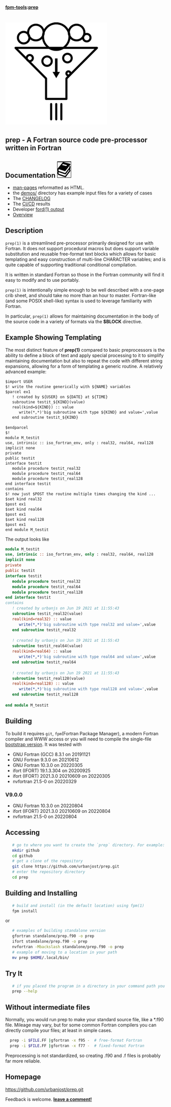 #### [fpm-tools](https://github.com/search?q="fpm-tools"%20in:topic%20language:fortran):[prep](https://urbanjost.github.io/prep/prep.1.html)

# ![prep](docs/images/prep.gif)
## prep - A Fortran source code pre-processor written in Fortran

## Documentation   ![docs](docs/images/docs.gif)
 + [man-pages](https://urbanjost.github.io/prep/prep.1.html) reformatted as HTML.
 + the [demos/](https://github.com/urbanjost/prep/tree/main/demos/) directory has example input files for a variety of cases
 + The [CHANGELOG](https://github.com/urbanjost/prep/blob/main/docs/CHANGELOG.md)
 + The [CI/CD](https://github.com/urbanjost/prep/blob/main/docs/STATUS.md) results
 + Developer [ford(1) output](https://urbanjost.github.io/prep/fpm-ford/index.html)
 + [Overview](https://urbanjost.github.io/prep)

## Description
`prep(1)` is a streamlined pre-processor primarily designed for use with
Fortran. It does not support procedural macros but does support variable
substitution and reusable free-format text blocks which allows for basic
templating and easy construction of multi-line CHARACTER variables;
and is quite capable of supporting traditional conditional compilation.

It is written in standard Fortran so those in the Fortran community will
find it easy to modify and to use portably.

`prep(1)` is intentionally simple enough to be well described with
a one-page crib sheet, and should take no more than an hour to
master. Fortran-like (and some POSIX shell-like) syntax is used to
leverage familiarity with Fortran.

In particular, `prep(1)` allows for maintaining documentation in the body
of the source code in a variety of formats via the __$BLOCK__ directive.

## Example Showing Templating

The most distinct feature of **prep(1)** compared to basic preprocessors
is the ability to define a block of text and apply special processing
to it to simplify maintaining documentation but also to repeat the code
with different string expansions, allowing for a form of templating a
generic routine. A relatively advanced example:

```text
$import USER
$! write the routine generically with ${NAME} variables
$parcel ex1
   ! created by ${USER} on ${DATE} at ${TIME}
   subroutine testit_${KIND}(value)
   real(kind=${KIND}) :: value
      write(*,*)'big subroutine with type ${KIND} and value=',value
   end subroutine testit_${KIND}

$endparcel
$!
module M_testit
use, intrinsic :: iso_fortran_env, only : real32, real64, real128
implicit none
private
public testit
interface testit
   module procedure testit_real32
   module procedure testit_real64
   module procedure testit_real128
end interface testit
contains
$! now just $POST the routine multiple times changing the kind ...
$set kind real32
$post ex1
$set kind real64
$post ex1
$set kind real128
$post ex1
end module M_testit
```
The output looks like
```fortran
module M_testit
use, intrinsic :: iso_fortran_env, only : real32, real64, real128
implicit none
private
public testit
interface testit
   module procedure testit_real32
   module procedure testit_real64
   module procedure testit_real128
end interface testit
contains
   ! created by urbanjs on Jun 19 2021 at 11:55:43
   subroutine testit_real32(value)
   real(kind=real32) :: value
      write(*,*)'big subroutine with type real32 and value=',value
   end subroutine testit_real32

   ! created by urbanjs on Jun 19 2021 at 11:55:43
   subroutine testit_real64(value)
   real(kind=real64) :: value
      write(*,*)'big subroutine with type real64 and value=',value
   end subroutine testit_real64

   ! created by urbanjs on Jun 19 2021 at 11:55:43
   subroutine testit_real128(value)
   real(kind=real128) :: value
      write(*,*)'big subroutine with type real128 and value=',value
   end subroutine testit_real128

end module M_testit
```
## Building
To build it requires `git`, `fpm`(Fortran Package Manager), a modern
Fortran compiler and WWW access or you will need to compile the single-file
[bootstrap version](https://raw.githubusercontent.com/urbanjost/prep/main/standalone/prep.f90).
It was tested with

   + GNU Fortran (GCC) 8.3.1         on 20191121
   + GNU Fortran 9.3.0               on 20210612
   + GNU Fortran 10.3.0              on 20220305
   + ifort (IFORT) 19.1.3.304        on 20200925
   + ifort (IFORT) 2021.3.0 20210609 on 20220305
   + nvfortran 21.5-0                on 20220329

### V9.0.0
   + GNU Fortran 10.3.0              on 20220804
   + ifort (IFORT) 2021.3.0 20210609 on 20220804
   + nvfortran 21.5-0                on 20220804

## Accessing
```bash
   # go to where you want to create the `prep` directory. For example:
   mkdir github
   cd github
   # get a clone of the repository
   git clone https://github.com/urbanjost/prep.git
   # enter the repository directory
   cd prep
```
## Building and Installing
```bash
   # build and install (in the default location) using fpm(1)
   fpm install
```
or
```bash
   # examples of building standalone version
   gfortran standalone/prep.f90 -o prep 
   ifort standalone/prep.f90 -o prep 
   nvfortran -Mbackslash standalone/prep.f90 -o prep 
   # example of moving to a location in your path
   mv prep $HOME/.local/bin/
```
## Try It
```bash
   # if you placed the program in a directory in your command path you are ready to go!
   prep --help
```
## Without intermediate files

  Normally, you would run prep to make your standard source file, like a \*.f90 file.
  Mileage may vary, but for some common Fortran compilers you can directly compile
  your files; at least in simple cases. 
```bash
  prep -i $FILE.FF |gfortran -x f95 -  # free-format Fortran
  prep -i $FILE.FF |gfortran -x f77 -  # fixed-format Fortran
```
<!--
  ifort -fpp-name='prep' $FILE.F90
-->
  Preprocessing is not standardized, so creating .f90 and .f files is probably far
  more reliable.

## Homepage
https://github.com/urbanjost/prep.git

Feedback is welcome.
[**leave a comment!**](https://github.com/urbanjost/prep/wiki/Fortran-pre-processing)

<!--
https://github.com/fortran-lang/fpm/issues/78
-->
